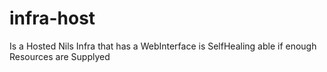# infra-host
Is a Hosted Nils Infra that has a WebInterface is SelfHealing able if enough Resources are Supplyed

